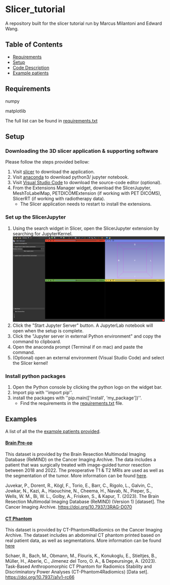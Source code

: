 # Slicer_tutorial
A repository built for the slicer tutorial run by Marcus Milantoni and Edward Wang.

## Table of Contents
- [Requirements](#Requirements)
- [Setup](#Setup)
- [Code Description](#Description)
- [Example patients](#Examples)

## Requirements

numpy

matplotlib

The full list can be found in [requirements.txt](/requirements.txt)

## Setup

### Downloading the 3D slicer application & supporting software

Please follow the steps provided bellow:
1. Visit [slicer](https://download.slicer.org) to download the application.
2. Visit [anaconda](https://www.anaconda.com/download) to download python3/ jupyter notebook.
3. Visit [Visual Studio Code](https://code.visualstudio.com/Download) to download the source-code editor (optional).
4. From the Extensions Manager widget, download the SlicerJupyter, MeshToLabelMap, PETDICOMExtension (if working with PET DICOMS), SlicerRT (if working with radiotherapy data).
    - The Slicer application needs to restart to install the extensions.

### Set up the SlicerJupyter

1. Using the search widget in Slicer, open the SlicerJupyter extension by searching for JupyterKernel.
![The Slicer application on the SlicerJupyter Modules!](/images/SlicerJupyterScreenCapture.png)
2. Click the "Start Jupyter Server" button. A JupyterLab notebook will open when the setup is complete.
3. Click the "Jupyter server in external Python environment" and copy the command to clipboard.
4. Open the anaconda prompt (Terminal if on mac) and paste the command.
5. (Optional) open an external environment (Visual Studio Code) and select the Slicer kernel!

### Install python packages

1. Open the Python console by clicking the python logo on the widget bar.
2. Import pip with ''import pip''.
3. install the packages with ''pip.main(['install', 'my_package'])''.
    - Find the requirements in the [requirements.txt](/requirements.txt) file.


## Examples
A list of all the the [example patients provided](example_patients).
#### [Brain Pre-op](example_patients/Brain_resection)
This dataset is provided by the Brain Resection Multimodal Imaging Database (ReMIND) on the Cancer Imaging Archive. The data includes a patient that was surgically treated with image-guided tumor resection between 2018 and 2022. The preoperative T1 & T2 MRIs are used as well as the segmentation of the tumor. More information can be found [here](https://www.cancerimagingarchive.net/collection/remind/).

Juvekar, P., Dorent, R., Kögl, F., Torio, E., Barr, C., Rigolo, L., Galvin, C., Jowkar, N., Kazi, A., Haouchine, N., Cheema, H., Navab, N., Pieper, S., Wells, W. M., Bi, W. L., Golby, A., Frisken, S., & Kapur, T. (2023). The Brain Resection Multimodal Imaging Database (ReMIND) (Version 1) [dataset]. The Cancer Imaging Archive. https://doi.org/10.7937/3RAG-D070

#### [CT Phantom](example_patients/CT_Phantom)
This dataset is provided by CT-Phantom4Radiomics on the Cancer Imaging Archive. The dataset includes an abdominal CT phantom printed based on real patient data, as well as segmentations. More information can be found [here](https://www.cancerimagingarchive.net/collection/ct-phantom4radiomics/)

Schaer, R., Bach, M., Obmann, M., Flouris, K., Konukoglu, E., Stieltjes, B., Müller, H., Aberle, C., Jimenez del Toro, O. A., & Depeursinge, A. (2023). Task-Based Anthropomorphic CT Phantom for Radiomics Stability and Discriminatory Power Analyses (CT-Phantom4Radiomics) [Data set]. https://doi.org/10.7937/a1v1-rc66
